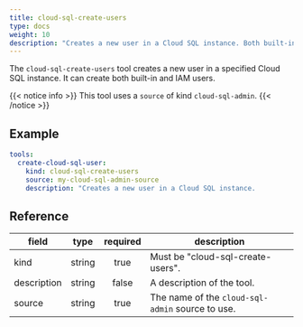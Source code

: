 ```yaml
---
title: cloud-sql-create-users
type: docs
weight: 10
description: "Creates a new user in a Cloud SQL instance. Both built-in and IAM users are supported. IAM users require an email account as the user name. IAM is the more secure and recommended way to manage users. The agent should always ask the user what type of user they want to create. For more information, see https://cloud.google.com/sql/docs/postgres/add-manage-iam-users"
---
```


The `cloud-sql-create-users` tool creates a new user in a specified Cloud SQL instance. It can create both built-in and IAM users.

{{< notice info >}}
This tool uses a `source` of kind `cloud-sql-admin`.
{{< /notice >}}

## Example

```yaml
tools:
  create-cloud-sql-user:
    kind: cloud-sql-create-users
    source: my-cloud-sql-admin-source
    description: "Creates a new user in a Cloud SQL instance.
```

## Reference

| **field**    |  **type** | **required** | **description**                                  |
| ------------ | :-------: | :----------: | ------------------------------------------------ |
| kind         |   string  |     true     | Must be "cloud-sql-create-users".                |
| description  |   string  |     false    | A description of the tool.                       |
| source       |   string  |     true     | The name of the `cloud-sql-admin` source to use. |
